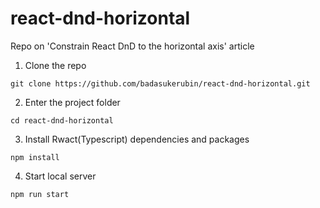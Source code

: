 # react-dnd-horizontal

Repo on 'Constrain React DnD to the horizontal axis' article

1. Clone the repo

```
git clone https://github.com/badasukerubin/react-dnd-horizontal.git
```

2. Enter the project folder

```
cd react-dnd-horizontal
```

3. Install Rwact(Typescript) dependencies and packages

```
npm install
```

4. Start local server

```
npm run start
```
